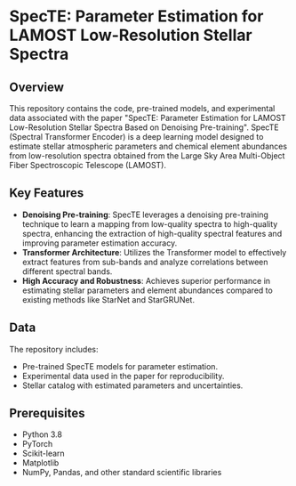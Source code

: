 # SpecTE: Parameter Estimation for LAMOST Low-Resolution Stellar Spectra

## Overview

This repository contains the code, pre-trained models, and experimental data associated with the paper "SpecTE: Parameter Estimation for LAMOST Low-Resolution Stellar Spectra Based on Denoising Pre-training". SpecTE (Spectral Transformer Encoder) is a deep learning model designed to estimate stellar atmospheric parameters and chemical element abundances from low-resolution spectra obtained from the Large Sky Area Multi-Object Fiber Spectroscopic Telescope (LAMOST).

## Key Features

- **Denoising Pre-training**: SpecTE leverages a denoising pre-training technique to learn a mapping from low-quality spectra to high-quality spectra, enhancing the extraction of high-quality spectral features and improving parameter estimation accuracy.
- **Transformer Architecture**: Utilizes the Transformer model to effectively extract features from sub-bands and analyze correlations between different spectral bands.
- **High Accuracy and Robustness**: Achieves superior performance in estimating stellar parameters and element abundances compared to existing methods like StarNet and StarGRUNet.

## Data

The repository includes:
- Pre-trained SpecTE models for parameter estimation.
- Experimental data used in the paper for reproducibility.
- Stellar catalog with estimated parameters and uncertainties.


## Prerequisites

- Python 3.8
- PyTorch
- Scikit-learn
- Matplotlib
- NumPy, Pandas, and other standard scientific libraries

